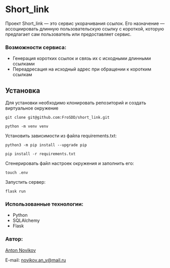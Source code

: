 # Short_link
Проект Short_link — это сервис укорачивания ссылок. Его назначение — ассоциировать длинную пользовательскую ссылку с короткой, которую предлагает сам пользователь или предоставляет сервис.

### Возможности сервиса:
- Генерация коротких ссылок и связь их с исходными длинными ссылками
- Переадресация на исходный адрес при обращении к коротким ссылкам

## Установка
Для установки необходимо клонировать репозиторий и создать виртуальное окружение
```
git clone git@github.com:FroSDD/short_link.git
```

```
python -m venv venv
```
Установить зависимости из файла requirements.txt:

```
python3 -m pip install --upgrade pip
```

```
pip install -r requirements.txt
```
Сгенерировать файл настроек окружения и заполнить его:
```
touch .env
```
Запустить сервер:
```
flask run
```

### Использованные технологии:
- Python
- SQLAlchemy
- Flask 

### Автор: 
[Anton Novikov](https://github.com/FroSDD/)

E-mail: novikov.an_v@mail.ru
